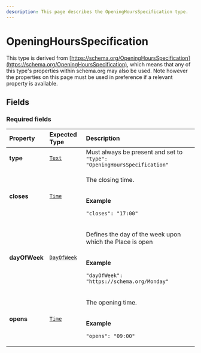 ```yaml
---
description: This page describes the OpeningHoursSpecification type.
---
```


# OpeningHoursSpecification

This type is derived from [https://schema.org/OpeningHoursSpecification](https://schema.org/OpeningHoursSpecification), which means that any of this type's properties within schema.org may also be used. Note however the properties on this page must be used in preference if a relevant property is available.

## **Fields**

### **Required fields**
    
<table>
  <thead>
    <tr>
      <th style="text-align:left">Property</th>
      <th style="text-align:left">Expected Type</th>
      <th style="text-align:left">Description</th>
    </tr>
  </thead>
  <tbody>
    <tr>
      <td style="text-align:left"><b>type</b></td>
      <td style="text-align:left">
        <a href="https://schema.org/Text"><code>Text</code></a>
      </td>
      <td style="text-align:left">
        Must always be present and set to <code>"type": "OpeningHoursSpecification"</code>
      </td>
    </tr>
    <tr>
      <td style="text-align:left"><b>closes</b></td>
      <td style="text-align:left">
        <a href="https://schema.org/Time"><code>Time</code></a>
      </td>
      <td style="text-align:left">
        <p>The closing time.</p><p></br><b>Example</b></p><p><code>"closes": "17:00"</code></p>
      </td>
    </tr>
    <tr>
      <td style="text-align:left"><b>dayOfWeek</b></td>
      <td style="text-align:left">
        <a href="https://schema.org/DayOfWeek"><code>DayOfWeek</code></a>
      </td>
      <td style="text-align:left">
        <p>Defines the day of the week upon which the Place is open</p><p></br><b>Example</b></p><p><code>"dayOfWeek": "https://schema.org/Monday"</code></p>
      </td>
    </tr>
    <tr>
      <td style="text-align:left"><b>opens</b></td>
      <td style="text-align:left">
        <a href="https://schema.org/Time"><code>Time</code></a>
      </td>
      <td style="text-align:left">
        <p>The opening time.</p><p></br><b>Example</b></p><p><code>"opens": "09:00"</code></p>
      </td>
    </tr>
  </tbody>
</table>



